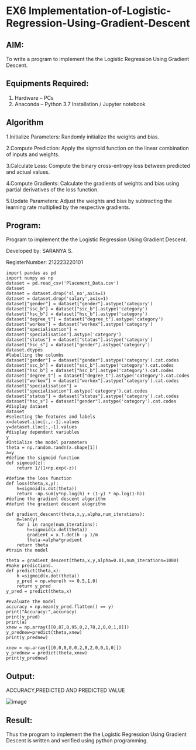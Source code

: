 # EX6 Implementation-of-Logistic-Regression-Using-Gradient-Descent

## AIM:
To write a program to implement the the Logistic Regression Using Gradient Descent.

## Equipments Required:
1. Hardware – PCs
2. Anaconda – Python 3.7 Installation / Jupyter notebook

## Algorithm
1.Initialize Parameters: Randomly initialize the weights and bias.

2.Compute Prediction: Apply the sigmoid function on the linear combination of inputs and weights.

3.Calculate Loss: Compute the binary cross-entropy loss between predicted and actual values.

4.Compute Gradients: Calculate the gradients of weights and bias using partial derivatives of the loss function.

5.Update Parameters: Adjust the weights and bias by subtracting the learning rate multiplied by the respective gradients.

## Program:

Program to implement the the Logistic Regression Using Gradient Descent.

Developed by: SARANYA S.

RegisterNumber: 212223220101


```
import pandas as pd
import numpy as np
dataset = pd.read_csv('Placement_Data.csv')
dataset
dataset = dataset.drop('sl_no',axis=1)
dataset = dataset.drop('salary',axis=1)
dataset["gender"] = dataset["gender"].astype('category')
dataset["ssc_b"] = dataset["ssc_b"].astype('category')
dataset["hsc_b"] = dataset["hsc_b"].astype('category')
dataset["degree_t"] = dataset["degree_t"].astype('category')
dataset["workex"] = dataset["workex"].astype('category')
dataset["specialisation"] = dataset["specialisation"].astype('category')
dataset["status"] = dataset["status"].astype('category')
dataset["hsc_s"] = dataset["gender"].astype('category')
dataset.dtypes
#labelling the columbs
dataset["gender"] = dataset["gender"].astype('category').cat.codes
dataset["ssc_b"] = dataset["ssc_b"].astype('category').cat.codes
dataset["hsc_b"] = dataset["hsc_b"].astype('category').cat.codes
dataset["degree_t"] = dataset["degree_t"].astype('category').cat.codes
dataset["workex"] = dataset["workex"].astype('category').cat.codes
dataset["specialisation"] = dataset["specialisation"].astype('category').cat.codes
dataset["status"] = dataset["status"].astype('category').cat.codes
dataset["hsc_s"] = dataset["gender"].astype('category').cat.codes
#display dataset
dataset
#selecting the features and labels
x=dataset.iloc[:,:-1].values
y=dataset.iloc[:,-1].values
#display dependent variables
y
#Intialize the model parameters
theta = np.random.randn(x.shape[1])
a=y
#define the sigmoid function
def sigmoid(z):
    return 1/(1+np.exp(-z))

#define the loss function
def loss(theta,x,y):
    h=sigmoid(x.dot(theta))
    return -np.sum(y*np.log(h) + (1-y) * np.log(1-h))
#define the gradient descent algorithm
#defint the gradient descent alogrithm

def gradient_descent(theta,x,y,alpha,num_iterations):
    m=len(y)
    for i in range(num_iterations):
        h=sigmoid(x.dot(theta))
        gradient = x.T.dot(h -y )/m
        theta-=alpha*gradient
    return theta
#train the model

theta = gradient_descent(theta,x,y,alpha=0.01,num_iterations=1000)
#make predictions.
def predict(theta,x):
    h =sigmoid(x.dot(theta))
    y_pred = np.where(h >= 0.5,1,0)
    return y_pred
y_pred = predict(theta,x)

#evaluate the model
accuracy = np.mean(y_pred.flatten() == y)
print("Accuracy:",accuracy)
print(y_pred)
print(a)
xnew = np.array([[0,87,0,95,0,2,78,2,0,0,1,0]])
y_prednew=predict(theta,xnew)
print(y_prednew)

xnew = np.array([[0,0,0,0,0,2,8,2,0,0,1,0]])
y_prednew = predict(theta,xnew)
print(y_prednew)
```

## Output:
ACCURACY,PREDICTED AND PREDICTED VALUE

![image](https://github.com/user-attachments/assets/011542db-7e20-48db-b635-f945fde3afdc)



## Result:
Thus the program to implement the the Logistic Regression Using Gradient Descent is written and verified using python programming.

